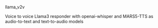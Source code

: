 llama_v2v

Voice to voice Llama3 responder with openai-whisper and MARS5-TTS as audio-to-text and text-to-audio models

